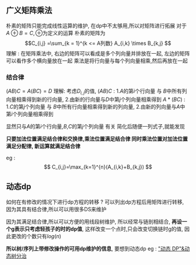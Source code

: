 ## 广义矩阵乘法
朴素的矩阵只能完成线性运算的维护,
在dp中不太够用,所以对矩阵进行拓展
对于 $A \oplus B = C,\oplus$为定义的运算
朴素的矩阵为 
$$C_{i,j} =\sum_{k = 1}^{k <= A列数} A_{i,k} \times B_{k,j} $$
理解 : 在矩阵乘法中,
右边的矩阵可以看成是多个列向量并排放在一起,
左边的矩阵可以看作多个横向量放在一起
乘法是将行向量与每个列向量相乘,然后再放在一起

### 结合律
$(AB)C = A(BC) = D$
理解: 
考虑$D_{i,j}$的值,
$(AB)C$ :
1.$A$的第$i$个行向量 与 $B$中所有列向量相乘得到新的行向量,
2.由新的行向量与$D$中第$j$个列向量相乘得到
$A*(BC)$ :
1.$C$的第$j$个列向量 与 $B$中所有行向量相乘得到新的列向量,
2.由新的列向量与$A$中第$i$个列向量相乘得到

显然只与$A$的第$i$个行向量,$B$,$C$的第$j$个列向量 有关
简化后随便一列式子,就能发现

**只要加法位置满足结合律和交换律,乘法位置满足结合律
同时乘法位置对加法位置满足分配律,
新运算就满足结合律**

eg :
$$
C_{i,j}=\max_{k=1}^{n}(A_{i,k}+B_{k,j})
$$

## 动态dp
如何在有修改的情况下进行dp方程的转移 ?
可以列出dp方程后用矩阵进行转移,
因为其具有结合律,所以可以用很多DS来维护

因为其满足结合律,所以可以方便的用线段树维护,
所以经常与链剖相结合,
**再设一个g表示只考虑轻孩子的时的dp值**,
这样改变一个点时,只会改变切换链时g的值,
因此更改的个数只有$log(n)$

**所以树/序列上带修改操作的可用dp维护的信息**,
要想到动态dp
eg : ["动态 DP"&动态树分治](https://www.luogu.com.cn/problem/P4719)